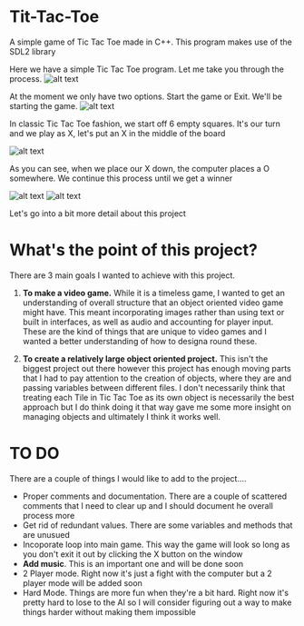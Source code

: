 # Tit-Tac-Toe
A simple game of Tic Tac Toe made in C++. This program makes use of the SDL2 library

Here we have a simple Tic Tac Toe program. Let me take you through the process.
![alt text](https://cdn.discordapp.com/attachments/375398124820103172/1020091130337042482/LogoScreen.png)

At the moment we only have two options. Start the game or Exit. We'll be starting the game.
![alt text](https://cdn.discordapp.com/attachments/375398124820103172/1020092740782018660/Screenshot_1588.png)

In classic Tic Tac Toe fashion, we start off 6 empty squares. It's our turn and we play as X, let's put an X in the middle of the board

![alt text](https://cdn.discordapp.com/attachments/375398124820103172/1020092741193052230/Screenshot_1589.png)

As you can see, when we place our X down, the computer places a O somewhere. We continue this process until we get a winner

![alt text](https://cdn.discordapp.com/attachments/375398124820103172/1020092741545361458/Screenshot_1590.png)
![alt text](https://cdn.discordapp.com/attachments/375398124820103172/1020092741918670959/Screenshot_1591.png)

Let's go into a bit more detail about this project

# What's the point of this project?
There are 3 main goals I wanted to achieve with this project.

1. **To make a video game.** While it is a timeless game, I wanted to get an understanding of overall structure that an object oriented video game might have. This meant incorporating images rather than using text or built in interfaces, as well as audio and accounting for player input. These are the kind of things that are unique to video games and I wanted a better understanding of how to designa round these.

2. **To create a relatively large object oriented project.** This isn't the biggest project out there however this project has enough moving parts that I had to pay attention to the creation of objects, where they are and passing variables between different files. I don't necessarily think that treating each Tile in Tic Tac Toe as its own object is necessarily the best approach but I do think doing it that way gave me some more insight on managing objects and ultimately I think it works well.

# TO DO
There are a couple of things I would like to add to the project....

- Proper comments and documentation. There are a couple of scattered comments that I need to clear up and I should document he overall process more
- Get rid of redundant values. There are some variables and methods that are unusued 
- Incoporate loop into main game. This way the game will look so long as you don't exit it out by clicking the X button on the window
- **Add music**. This is an important one and will be done soon
- 2 Player mode. Right now it's just a fight with the computer but a 2 player mode will be added soon
- Hard Mode. Things are more fun when they're a bit hard. Right now it's pretty hard to lose to the AI so I will consider figuring out a way to make things harder without making them impossible

